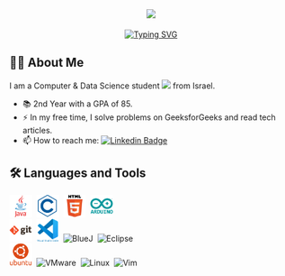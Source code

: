 <div id="header" align="center">
  <img src="https://64.media.tumblr.com/0870408ef69639327475f93f665ac490/5c7bd8bcc33b5478-02/s1280x1920/92566a2d5fc5c4d08e40d38fc23280518e40a36c.gifv"/>
</div>

<div align="center">
  <br>
  <a href="https://git.io/typing-svg">
    <img src="https://readme-typing-svg.herokuapp.com?font=Alfa+Slab+One&weight=500&pause=1000&color=346B94&background=D290FF00&width=435&lines=Hey+%F0%9F%91%8B+my+name+is+Boris+;Welcome+to+my+profile+%F0%9F%92%A5+%F0%9F%92%A5+%F0%9F%92%A5" alt="Typing SVG" />
  </a>
</div>

## :man_technologist: About Me
I am a Computer & Data Science student <img src="https://media.giphy.com/media/WUlplcMpOCEmTGBtBW/giphy.gif" width="30"> from Israel.
- :books: 2nd Year with a GPA of 85.
- :zap: In my free time, I solve problems on GeeksforGeeks and read tech articles.
- :mailbox: How to reach me: [![Linkedin Badge](https://img.shields.io/badge/-BorisTeplitskiy-blue?style=flat&logo=Linkedin&logoColor=white)](https://www.linkedin.com/in/boris-teplitskiy-54a490249)

## :hammer_and_wrench: Languages and Tools
<div>
  <img src="https://github.com/devicons/devicon/blob/master/icons/java/java-original-wordmark.svg" title="Java" alt="Java" width="40" height="40" />&nbsp;
  <img src="https://github.com/devicons/devicon/blob/master/icons/c/c-line.svg" title="C" alt="C" width="40" height="40" />&nbsp;
  <img src="https://github.com/devicons/devicon/blob/master/icons/html5/html5-original-wordmark.svg" title="HTML5" alt="HTML5" width="40" height="40" />&nbsp;
  <img src="https://github.com/devicons/devicon/blob/master/icons/arduino/arduino-original-wordmark.svg" title="Arduino" alt="Arduino" width="40" height="40" />&nbsp;
</div>

<div>
  <img src="https://github.com/devicons/devicon/blob/master/icons/git/git-original-wordmark.svg" title="Git" alt="Git" width="40" height="40" />&nbsp;
  <img src="https://github.com/devicons/devicon/blob/master/icons/vscode/vscode-original-wordmark.svg" title="VS Code" alt="VS Code" width="40" height="40" />&nbsp;
  <img src="https://images.sftcdn.net/images/t_app-icon-s/p/4b2ef7a8-96da-11e6-a2cf-00163ed833e7/190716152/bluej-ICON.png" title="BlueJ" alt="BlueJ" width="40" height="40" />&nbsp;
  <img src="https://www.eclipse.org/downloads/assets/public/images/logo-eclipse.png" title="Eclipse" alt="Eclipse" width="40" height="40" />&nbsp;
</div>

<div>
  <img src="https://github.com/devicons/devicon/blob/master/icons/ubuntu/ubuntu-plain-wordmark.svg" title="Ubuntu" alt="Ubuntu" width="40" height="40" />&nbsp;
  <img src="https://upload.wikimedia.org/wikipedia/commons/thumb/5/5a/Vmware_workstation_16_icon.svg/800px-Vmware_workstation_16_icon.svg.png" title="VMware" alt="VMware" width="40" height="40" />&nbsp;
  <img src="https://upload.wikimedia.org/wikipedia/commons/thumb/3/35/Tux.svg/800px-Tux.svg.png" title="Linux" alt="Linux" width="40" height="40" />&nbsp;
  <img src="https://user-images.githubusercontent.com/25181517/192108889-232b3431-a585-4b36-a62d-9078bd3641d9.png" title="Vim" alt="Vim" width="40" height="40" />&nbsp;
</div>

<br>
<div align="center">
  <img src="https://komarev.com/ghpvc/?username=borisTL&style=flat-square&color=blue" alt=""/>
</div>

                                                                                                                                                 
                                                                                                                                                
                                                                                                                                                  
   
                                                                                                                             
   
                                                                                                                                                
                                                                                                                                                  
                                                                                       
                                                                                                                                                  
